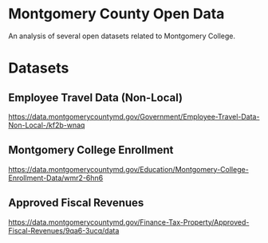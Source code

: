 # Montgomery County Open Data
An analysis of several open datasets related to Montgomery College.

# Datasets
## Employee Travel Data (Non-Local)
https://data.montgomerycountymd.gov/Government/Employee-Travel-Data-Non-Local-/kf2b-wnaq

## Montgomery College Enrollment
https://data.montgomerycountymd.gov/Education/Montgomery-College-Enrollment-Data/wmr2-6hn6

## Approved Fiscal Revenues
https://data.montgomerycountymd.gov/Finance-Tax-Property/Approved-Fiscal-Revenues/9qa6-3ucq/data